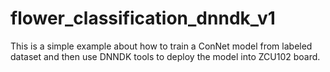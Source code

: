 # flower_classification_dnndk_v1
This is a simple example about how to train a ConNet model from labeled dataset and then use DNNDK tools to deploy the model into ZCU102 board.
